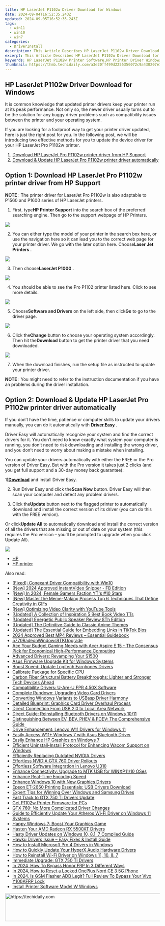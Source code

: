 ```yaml
---
title: HP LaserJet P1102w Driver Download for Windows
date: 2024-09-04T16:52:35.243Z
updated: 2024-09-05T16:52:35.243Z
tags:
  - win11
  - win10
  - win7
categories:
  - DriverInstall
description: This Article Describes HP LaserJet P1102w Driver Download for Windows
excerpt: This Article Describes HP LaserJet P1102w Driver Download for Windows
keywords: HP LaserJet P1102w Printer Software,HP Printer Driver Windows Installation,HP P1102w Printer Firmware Update,Download HP LaserJet 1102W Drivers,Free HP LaserJet P1102w Windows Driver,Latest HP Printer Software for Windows,Official HP LaserJet P1102w Windows Driver Download
thumbnail: https://thmb.techidaily.com/a3e20ff499d2255356072c9a430207e141738c946eb7be64c4d7f5c5a7b7d178.jpg
---
```


## HP LaserJet P1102w Driver Download for Windows

 It is common knowledge that updated printer drivers keep your printer run at its peak performance. Not only so, the newer driver usually turns out to be the solution for any buggy driver problems such as compatibility issues between the printer and your operating system.

 If you are looking for a foolproof way to get your printer driver updated, here is just the right post for you. In the following post, we will be introducing two effective methods for you to update the device driver for your HP LaserJet Pro P1102w printer.

1. [Download HP LaserJet Pro P1102w printer driver from HP Support](#option1)
2. [Download & Update HP LaserJet Pro P1102w printer driver automatically](#option2)

## Option 1: Download HP LaserJet Pro P1102w printer driver from HP Support

**NOTE** : The printer driver for LaserJet Pro P1102w is also adaptable to P1560 and P1600 series of HP LaserJet printers.
  
 1) First, type**HP Printer Support** into the search box of the preferred searching engine. Then go to the support webpage of HP Printers.
  
![](https://images.drivereasy.com/wp-content/uploads/2017/04/img_58fd96658ae2b.png)

 2) You can either type the model of your printer in the search box here, or use the navigation here so it can lead you to the correct web page for your printer driver. We go with the later option here. Choose**Laser Jet Printers** .
  
![](https://images.drivereasy.com/wp-content/uploads/2017/04/img_58fd989eac56d.jpg)
  
 3) Then choose**LaserJet P1000** .
  
![](https://images.drivereasy.com/wp-content/uploads/2017/04/img_58fd98b14cda6.jpg)
  
 4) You should be able to see the Pro P1102 printer listed here. Click to see more details.  
  
![](https://images.drivereasy.com/wp-content/uploads/2017/04/img_58fd98d05d78f.jpg)
  
 5) Choose**Software and Drivers** on the left side, then click**Go** to go to the driver page.

![](https://images.drivereasy.com/wp-content/uploads/2017/04/img_58fd98eed7738.png)
  
 6) Click the**Change** button to choose your operating system accordingly. Then hit the**Download** button to get the printer driver that you need downloaded.
  
![](https://images.drivereasy.com/wp-content/uploads/2017/04/img_58fd9a3f80551.jpg)
  
 7) When the download finishes, run the setup file as instructed to update your printer driver.
  
**NOTE** : You might need to refer to the instruction documentation if you have an problems during the driver installation.

## Option 2: Download & Update HP LaserJet Pro P1102w printer driver automatically

 If you don’t have the time, patience or computer skills to update your drivers manually, you can do it automatically with [**Driver Easy**](https://tools.techidaily.com/drivereasy/download/) .

 Driver Easy will automatically recognize your system and find the correct drivers for it. You don’t need to know exactly what system your computer is running, you don’t need to risk downloading and installing the wrong driver, and you don’t need to worry about making a mistake when installing.

 You can update your drivers automatically with either the FREE or the Pro version of Driver Easy. But with the Pro version it takes just 2 clicks (and you get full support and a 30-day money back guarantee):

 1)[**Download**](https://tools.techidaily.com/drivereasy/download/) and install Driver Easy.

 2) Run Driver Easy and click the**Scan Now** button. Driver Easy will then scan your computer and detect any problem drivers.

 3) Click the**Update** button next to the flagged printer to automatically download and install the correct version of its driver (you can do this with the FREE version).

 Or click**Update All** to automatically download and install the correct version of all the drivers that are missing or out of date on your system (this requires the Pro version – you’ll be prompted to upgrade when you click Update All).

![](https://images.drivereasy.com/wp-content/uploads/2017/04/img_58fd7369cc2f3.jpg)

* [HP](https://tools.techidaily.com/drivereasy/download/)
* [HP printer](https://tools.techidaily.com/drivereasy/download/)

<ins class="adsbygoogle"
     style="display:block"
     data-ad-format="autorelaxed"
     data-ad-client="ca-pub-7571918770474297"
     data-ad-slot="1223367746"></ins>



<ins class="adsbygoogle"
     style="display:block"
     data-ad-client="ca-pub-7571918770474297"
     data-ad-slot="8358498916"
     data-ad-format="auto"
     data-full-width-responsive="true"></ins>





<span class="atpl-alsoreadstyle">Also read:</span>
<div><ul>
<li><a href="https://driver-install.techidaily.com/fixed-conexant-driver-compatibility-with-win10/"><u>[Fixed]: Conexant Driver Compatibility with Win10</u></a></li>
<li><a href="https://facebook-videos.techidaily.com/new-2024-approved-instantvideo-snipper-fb-edition/"><u>[New] 2024 Approved  InstantVideo Snipper - FB Edition</u></a></li>
<li><a href="https://youtube-tips.techidaily.com/n-2024-female-gamers-faction-yts-10-stars/"><u>[New] In 2024, Female Gamers Faction  YT's #10 Stars</u></a></li>
<li><a href="https://extra-guidance.techidaily.com/new-master-the-meme-making-process-top-6-techniques-that-define-creativity-in-gifs/"><u>[New] Master the Meme-Making Process  Top 6 Techniques That Define Creativity in GIFs</u></a></li>
<li><a href="https://facebook-video-footage.techidaily.com/new-optimizing-video-clarity-with-youtube-tools/"><u>[New] Optimizing Video Clarity with YouTube Tools</u></a></li>
<li><a href="https://extra-information.techidaily.com/updated-a-collection-of-inspiration-5-best-book-video-tts/"><u>[Updated] A Collection of Inspiration  5 Best Book Video TTs</u></a></li>
<li><a href="https://digital-screen-recording.techidaily.com/updated-energetic-public-speaker-review-8th-edition/"><u>[Updated] Energetic Public Speaker Review 8Th Edition</u></a></li>
<li><a href="https://some-guidance.techidaily.com/updated-the-definitive-guide-to-classic-anime-themes/"><u>[Updated] The Definitive Guide to Classic Anime Themes</u></a></li>
<li><a href="https://some-approaches.techidaily.com/updated-the-essential-guide-for-embedding-links-in-tiktok-bios/"><u>[Updated] The Essential Guide for Embedding Links in TikTok Bios</u></a></li>
<li><a href="https://extra-resources.techidaily.com/2024-approved-best-mp4-reviews-essential-guidebook/"><u>2024 Approved  Best MP4 Reviews – Essential Guidebook</u></a></li>
<li><a href="https://driver-install.techidaily.com/5770radeonwindowsrtkupgrade/"><u>5770RadeonWindowsRTKUpgrade</u></a></li>
<li><a href="https://buynow-help.techidaily.com/ace-your-budget-gaming-needs-with-acer-aspire-e-15-the-consensus-pick-for-economical-high-performance-computing/"><u>Ace Your Budget Gaming Needs with Acer Aspire E 15 - The Consensus Pick for Economical High-Performance Computing</u></a></li>
<li><a href="https://driver-install.techidaily.com/advanced-drivers-revamping-your-s1500/"><u>Advanced Drivers: Revamping Your S1500</u></a></li>
<li><a href="https://driver-install.techidaily.com/asus-firmware-upgrade-kit-for-windows-systems/"><u>Asus Firmware Upgrade Kit for Windows Systems</u></a></li>
<li><a href="https://driver-install.techidaily.com/boost-speed-update-logitech-earphones-drivers/"><u>Boost Speed: Update Logitech Earphones Drivers</u></a></li>
<li><a href="https://driver-install.techidaily.com/calibrate-package-for-specific-cpu/"><u>Calibrate Package for Specific CPU</u></a></li>
<li><a href="https://hardware-tips.techidaily.com/carbon-fiber-structural-battery-breakthroughs-lighter-and-stronger-tech-devices-ahead/"><u>Carbon Fiber Structural Battery Breakthroughs: Lighter and Stronger Tech Devices Ahead</u></a></li>
<li><a href="https://driver-install.techidaily.com/compatibility-drivers-u-are-u-fpr-450x-software/"><u>Compatibility Drivers: U-Are-U FPR 4.50X Software</u></a></li>
<li><a href="https://driver-install.techidaily.com/complete-rundown-upgrading-video-card-drivers/"><u>Complete Rundown: Upgrading Video Card Drivers</u></a></li>
<li><a href="https://driver-install.techidaily.com/converting-windows-variants-to-usbasp-driver-harmony/"><u>Converting Windows Variants to USBasp Driver Harmony</u></a></li>
<li><a href="https://driver-install.techidaily.com/detailed-blueprint-graphics-card-driver-overhaul-process/"><u>Detailed Blueprint: Graphics Card Driver Overhaul Process</u></a></li>
<li><a href="https://driver-install.techidaily.com/direct-connection-from-usb-20-to-local-area-network/"><u>Direct Connection From USB 2.0 to Local Area Network</u></a></li>
<li><a href="https://driver-install.techidaily.com/direct-guide-reinstalling-bluetooth-drivers-on-windows-1011/"><u>Direct Guide: Reinstalling Bluetooth Drivers on Windows 10/11</u></a></li>
<li><a href="https://techno-recovery.techidaily.com/distinguishing-between-ev-bev-phev-and-fcev-the-comprehensive-guide/"><u>Distinguishing Between EV, BEV, PHEV & FCEV: The Comprehensive Guide</u></a></li>
<li><a href="https://driver-install.techidaily.com/drive-enhancement-lenovo-w11-drivers-for-windows-11/"><u>Drive Enhancement: Lenovo W11 Drivers for Windows 11</u></a></li>
<li><a href="https://driver-install.techidaily.com/easily-access-w11plus-windows-7-with-asus-bluetooth-driver/"><u>Easily Access W11+ Windows 7 with Asus Bluetooth Driver</u></a></li>
<li><a href="https://driver-install.techidaily.com/easily-enhance-hp-graphics-on-windows-7/"><u>Easily Enhance HP Graphics on Windows 7</u></a></li>
<li><a href="https://driver-install.techidaily.com/efficient-uninstall-install-protocol-for-enhancing-wacom-support-on-windows/"><u>Efficient Uninstall-Install Protocol for Enhancing Wacom Support on Windows</u></a></li>
<li><a href="https://driver-install.techidaily.com/efficiently-replacing-outdated-nvidia-drivers/"><u>Efficiently Replacing Outdated NVIDIA Drivers</u></a></li>
<li><a href="https://driver-install.techidaily.com/effortless-nvidia-gtx-760-driver-rollouts/"><u>Effortless NVIDIA GTX 760 Driver Rollouts</u></a></li>
<li><a href="https://driver-install.techidaily.com/effortless-software-integration-in-lenovo-u310/"><u>Effortless Software Integration in Lenovo U310</u></a></li>
<li><a href="https://driver-install.techidaily.com/enhance-connectivity-upgrade-to-mtk-usb-for-winxp1110-oses/"><u>Enhance Connectivity: Upgrade to MTK USB for WINXP11/10 OSes</u></a></li>
<li><a href="https://driver-install.techidaily.com/enhance-real-time-encoding-speed/"><u>Enhance Real-Time Encoding Speed</u></a></li>
<li><a href="https://driver-install.techidaily.com/enhance-windows-10-with-new-graphics-drivers/"><u>Enhance Windows 10 with New Graphics Drivers</u></a></li>
<li><a href="https://driver-install.techidaily.com/epson-et-2650-printing-essentials-usb-drivers-download/"><u>Epson ET-2650 Printing Essentials: USB Drivers Download</u></a></li>
<li><a href="https://driver-install.techidaily.com/expert-tips-for-winning-over-windows-and-samsung-drives/"><u>Expert Tips for Winning Over Windows and Samsung Drives</u></a></li>
<li><a href="https://driver-install.techidaily.com/fast-track-to-gtx-750-ti-drivers-update/"><u>Fast Track to GTX 750 Ti Drivers Update</u></a></li>
<li><a href="https://driver-install.techidaily.com/get-p1102w-printer-firmware-for-pcs/"><u>Get P1102w Printer Firmware for PCs</u></a></li>
<li><a href="https://driver-install.techidaily.com/gtx-760-no-more-complicated-driver-changes/"><u>GTX 760: No More Complicated Driver Changes</u></a></li>
<li><a href="https://driver-install.techidaily.com/guide-to-efficiently-update-your-atheros-wi-fi-driver-on-windows-11-systems/"><u>Guide to Efficiently Update Your Atheros Wi-Fi Driver on Windows 11 Systems</u></a></li>
<li><a href="https://driver-install.techidaily.com/happy-windows-7-boost-your-graphics-game/"><u>Happy Windows 7: Boost Your Graphics Game</u></a></li>
<li><a href="https://driver-install.techidaily.com/hasten-your-amd-radeon-rx-5500xt-drivers/"><u>Hasten Your AMD Radeon RX 5500XT Drivers</u></a></li>
<li><a href="https://driver-install.techidaily.com/hasty-driver-updates-on-windows-10-81-7-compiled-guide/"><u>Hasty Driver Updates on Windows 10, 8.1, 7 Compiled Guide</u></a></li>
<li><a href="https://driver-install.techidaily.com/hawku-drivers-issue-easy-fixes-and-install-guide/"><u>Hawku Drivers Issue – Easy Fixes & Install Guide</u></a></li>
<li><a href="https://driver-install.techidaily.com/how-to-install-microsoft-pro-4-drivers-in-windows/"><u>How to Install Microsoft Pro 4 Drivers in Windows</u></a></li>
<li><a href="https://driver-install.techidaily.com/how-to-quickly-update-your-hyperx-audio-hardware-drivers/"><u>How to Quickly Update Your HyperX Audio Hardware Drivers</u></a></li>
<li><a href="https://driver-install.techidaily.com/how-to-reinstall-wi-fi-driver-on-windows-11-10-8-7/"><u>How to Reinstall Wi-Fi Driver on Windows 11, 10, 8, 7</u></a></li>
<li><a href="https://driver-install.techidaily.com/immediate-upgrade-gtx-750-ti-drivers/"><u>Immediate Upgrade: GTX 750 Ti Drivers</u></a></li>
<li><a href="https://bypass-frp.techidaily.com/in-2024-how-to-bypass-honor-frp-in-3-different-ways-by-drfone-android/"><u>In 2024, How To Bypass Honor FRP In 3 Different Ways</u></a></li>
<li><a href="https://easy-unlock-android.techidaily.com/in-2024-how-to-reset-a-locked-oneplus-nord-ce-3-5g-phone-by-drfone-android/"><u>In 2024, How to Reset a Locked OnePlus Nord CE 3 5G Phone</u></a></li>
<li><a href="https://bypass-frp.techidaily.com/in-2024-is-gsm-flasher-adb-legit-full-review-to-bypass-your-vivo-y100afrp-lock-by-drfone-android/"><u>In 2024, Is GSM Flasher ADB Legit? Full Review To Bypass Your Vivo Y100AFRP Lock</u></a></li>
<li><a href="https://driver-install.techidaily.com/install-printer-software-model-w-windows/"><u>Install Printer Software Model W Windows</u></a></li>
</ul></div>

<!-- affiliate ads begin -->
<a href="https://appsumo.8odi.net/c/5597632/2068412/7443" target="_top" id="2068412">
  <img src="//a.impactradius-go.com/display-ad/7443-2068412" border="0" alt="https://techidaily.com" width="728" height="90"/>
</a>
<img height="0" width="0" src="https://appsumo.8odi.net/i/5597632/2068412/7443" style="position:absolute;visibility:hidden;" border="0" />
<!-- affiliate ads end -->